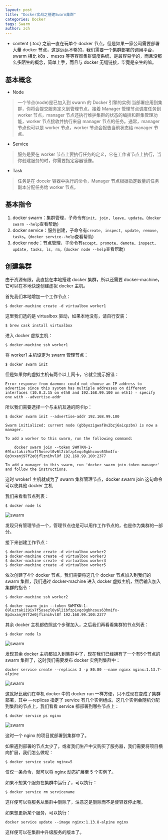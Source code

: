 ```yaml
---
layout: post
title: "Docker实战之搭建Swarm集群"
categories: Docker
tags: Swarm
author: zch
---
```


* content
{:toc}
之前一直在玩单个 docker 节点，但是如果一家公司需要部署大量 docker 节点，这是远远不够的，我们需要一个集群部署的调用平台，swarm 相比 k8s 、mesos 等等容器集群调度系统，是最容易学的，而且没那么多陌生的概念，简单上手，而且与 docker 无缝链接，毕竟是亲生的嘛。













## 基本概念

- Node

> 一个节点(node)是已加入到 swarm 的 Docker 引擎的实例 当部署应用到集群，你将会提交服务定义到管理节点，接着 Manager 管理节点调度任务到 worker 节点，manager 节点还执行维护集群的状态的编排和群集管理功能，worker 节点接收并执行来自 manager 节点的任务。通常，manager 节点也可以是 worker 节点，worker 节点会报告当前状态给 manager 节点。

- Service

> 服务是要在 worker 节点上要执行任务的定义，它在工作者节点上执行，当你创建服务的时，你需要指定容器镜像。

- Task

> 任务是在 docekr 容器中执行的命令，Manager 节点根据指定数量的任务副本分配任务给 worker 节点。



## 基本指令

1. docker swarm：集群管理，子命令有`init, join, leave, update`。(`docker swarm --help`查看帮助)
2. docker service：服务创建，子命令有`create, inspect, update, remove, tasks`。(`docker service--help`查看帮助)
3. docker node：节点管理，子命令有`accept, promote, demote, inspect, update, tasks, ls, rm`。(`docker node --help`查看帮助)



## 创建集群

由于资源有限，我直接在本地搭建 docker 集群，所以还需要 docker-machine，它可以在本地快速创建虚拟 docker 主机。

首先我们本地增加一个工作节点：

```
$ docker-machine create -d virtualbox worker1
```

这里我们选的是 virtualbox 驱动，如果本地没有，请自行安装：

```
$ brew cask install virtualbox
```

进入 docker 虚拟主机：

```
$ docker-machine ssh worker1
```

将 worker1 主机设定为 swarm 管理节点：

```
$ docker swarm init
```

但是如果你的虚拟主机有两个以上网卡，它就会提示报错：

```
Error response from daemon: could not choose an IP address to advertise since this system has multiple addresses on different interfaces (10.0.2.15 on eth0 and 192.168.99.100 on eth1) - specify one with --advertise-addr
```

所以我们需要选择一个与主机互通的网卡ip：

```
$ docker swarm init --advertise-addr 192.168.99.100

Swarm initialized: current node (gbbyozigwaf8v2bzj6aicpzbn) is now a manager.

To add a worker to this swarm, run the following command:

    docker swarm join --token SWMTKN-1-69luztakii9ix7f5osezl0v6l2ibfzp1vqc0gbhcous63hm1fx-8p3vxanj97f2e0jflznihvl8f 192.168.99.100:2377

To add a manager to this swarm, run 'docker swarm join-token manager' and follow the instructions.
```

这时 wroker1 主机就成为了 swarm 集群管理节点，docker swarm join 这句命令可以使其他 docker 主机



我们来看看节点列表：

```
$ docker node ls
```

![swarm](https://raw.githubusercontent.com/objcoding/objcoding.github.io/master/images/swarm1.png)

发现只有管理节点一个，管理节点也是可以用作工作节点的，也是作为集群的一部分。

接下来创建工作节点：

```
$ docker-machine create -d virtualbox worker2
$ docker-machine create -d virtualbox worker3
$ docker-machine create -d virtualbox worker4
$ docker-machine create -d virtualbox worker5
```

依次创建了4个 docker 节点，我们需要将这几个 docker 节点加入到我们的 swarm 集群，我们通过 docker-machine 进入 docker 虚拟主机，然后输入加入集群的指令：

```
$ docker-machine ssh worker2

$ docker swarm join --token SWMTKN-1-69luztakii9ix7f5osezl0v6l2ibfzp1vqc0gbhcous63hm1fx-8p3vxanj97f2e0jflznihvl8f 192.168.99.100:2377
```

其余 docker 主机都依照这个步骤加入，之后我们再看看集群的节点列表：

```
$ docker node ls
```

![swarm](https://raw.githubusercontent.com/objcoding/objcoding.github.io/master/images/swarm2.png)

发现其余 docker 主机都加入到集群中了，现在我们已经拥有了一个有5个节点的 swarm 集群了，这时我们需要发布 docker 实例到集群中：

```
docker service create --replicas 3 -p 80:80 --name nginx nginx:1.13.7-alpine
```

![swarm](https://raw.githubusercontent.com/objcoding/objcoding.github.io/master/images/swarm5.png)

这就好比我们在单机 docker 中的 docker run 一样方便，只不过现在变成了集群部署，其中 —replicas 指定了 service 有几个实例组成，这几个实例会随机分配到集群的节点上，我们看看 service 都部署到哪些节点上：

```
$ docker service ps nginx
```

![swarm](https://raw.githubusercontent.com/objcoding/objcoding.github.io/master/images/swarm4.png)

这时一个 nginx 的项目就部署到集群中了。



如果遇到部署的节点太少了，或者我们生产中又购买了服务器，我们需要将项目横向扩展，我们怎么做呢：

```
$ docker service scale nginx=5
```

仅仅一条命令，就可以将 nginx 动态扩展至 5 个实例了。

如果不想某个服务在集群中运行了，可以执行：

```
$ docker service rm servicename
```

这样便可以将服务从集群中删除了，注意这是删除而不是使容器停止哦。

如果想更新某个服务，可以执行：

```
docker service update --image nginx:1.13.8-alpine nginx
```

这样便可以在集群中升级服务的版本了。





